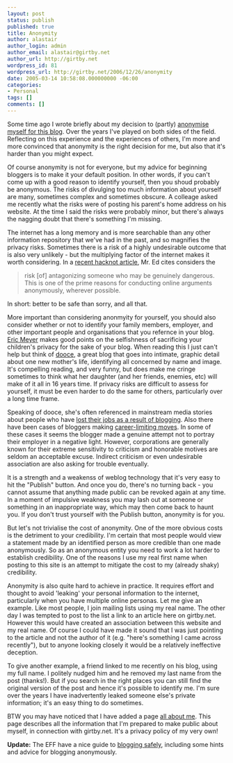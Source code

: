 ```yaml
---
layout: post
status: publish
published: true
title: Anonymity
author: alastair
author_login: admin
author_email: alastair@girtby.net
author_url: http://girtby.net
wordpress_id: 81
wordpress_url: http://girtby.net/2006/12/26/anonymity
date: 2005-03-14 10:58:08.000000000 -06:00
categories:
- Personal
tags: []
comments: []
---
```

Some time ago I wrote briefly about my decision to (partly) [anonymise myself for this blog](/archives/2004/12/08/why-bother/). Over the years I've played on both sides of the field. Reflecting on this experience and the experiences of others, I'm more and more convinced that anonymity is the right decision for me, but also that it's harder than you might expect.

Of course anonymity is not for everyone, but my advice for beginning bloggers is to make it your default position. In other words, if you can't come up with a good reason to identify yourself, then you shoud probably be anonymous. The risks of divulging too much information about yourself are many, sometimes complex and sometimes obscure. A colleage asked me recently what the risks were of posting his parent's home address on his website. At the time I said the risks were probably minor, but there's always the nagging doubt that there's something I'm missing.

The internet has a long memory and is more searchable than any other information repository that we've had in the past, and so magnifies the privacy risks. Sometimes there is a risk of a highly undesirable outcome that is also very unlikely - but the multiplying factor of the internet makes it worth considering. In a [recent hacknot article](http://www.hacknot.info/hacknot/action/showEntry?eid=72), Mr. Ed cites considers the

>risk [of] antagonizing someone who may be genuinely dangerous. This is one of the prime reasons for conducting online arguments anonymously, wherever possible.

In short: better to be safe than sorry, and all that.

More important than considering anonmyity for  yourself, you should also consider whether or not to identify your family members, employer, and other important people and organisations that you refernce in your blog. [Eric Meyer](http://meyerweb.com/eric/thoughts/2005/01/31/be-a-parent/) makes good points on the selfishness of sacrificing your children's privacy for the sake of your blog. When reading this I just can't help but think of [dooce](http://www.dooce.com), a great blog that goes into intimate, graphic detail about one new mother's life, identifying all concerned by name and image. It's compelling reading, and very funny, but does make me cringe sometimes to think what her daughter (and her friends, enemies, etc) will make of it all in 16 years time. If privacy risks are difficult to assess for yourself, it must be even harder to do the same for others, particularly over a long time frame.

Speaking of dooce, she's often referenced in mainstream media stories about people who have [lost their jobs as a result of blogging](http://www.msnbc.msn.com/id/6949377/). Also there have been cases of bloggers making [career-limiting moves](http://www.niallkennedy.com/blog/archives/2005/03/whose_voice_is.html). In some of these cases it seems the blogger made a genuine attempt not to portray their employer in a negative light. However, corporations are generally known for their extreme sensitivity to criticism and honorable motives are seldom an acceptable excuse. Indirect criticism or even undesirable association are also asking for trouble eventually.

It is a strength and a weakenss of weblog technology that it's very easy to hit the "Publish" button. And once you do, there's no turning back - you cannot assume that anything made public can be revoked again at any time. In a moment of impulsive weakness you may lash out at someone or something in an inappropriate way, which may then come back to haunt you. If you don't trust yourself with the Publish button, anonymity is for you.

But let's not trivialise the cost of anonymity. One of the more obvious costs is the detriment to your credibility. I'm certain that most people would view a statement made by an identified person as more credible than one made anonymously. So as an anonymous entity you need to work a lot harder to establish credibility. One of the reasons I use my real first name when posting to this site is an attempt to mitigate the cost to my (already shaky) credibility.

Anonymity is also quite hard to achieve in practice. It requires effort and thought to avoid 'leaking' your personal information to the internet, particularly when you have multiple online personas. Let me give an example. Like most people, I join mailing lists using my real name. The other day I was tempted to post to the list a link to an article here on girtby.net. However this would have created an association between this website and my real name. Of course I could have made it sound that I was just pointing to the article and not the author of it (e.g. "here's something I came across recently"), but to anyone looking closely it would be a relatively ineffective deception.

To give another example, a friend linked to me recently on his blog, using my full name. I politely nudged him and he removed my last name from the post (thanks!). But if you search in the right places you can still find the original version of the post and hence it's possible to identify me. I'm sure over the years I have inadvertently leaked someone else's private information; it's an easy thing to do sometimes.

BTW you may have noticed that I have added a page  [all about me](/about). This page describes all the information that I'm prepared to make public about myself, in connection with girtby.net. It's a privacy policy of my very own!

**Update:** The EFF have a nice guide to [blogging safely](http://www.eff.org/Privacy/Anonymity/blog-anonymously.php), including some hints and advice for blogging anonymously.

